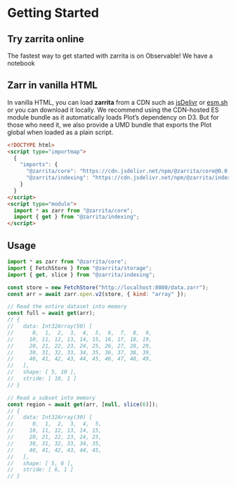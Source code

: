 # Getting Started

## Try zarrita online

The fastest way to get started with zarrita is on Observable! We have a notebook

## Zarr in vanilla HTML

In vanilla HTML, you can load **zarrita** from a CDN such as
[jsDelivr](https://www.jsdelivr.com/) or [esm.sh](https://esm.sh) or you can
download it locally. We recommend using the CDN-hosted ES module bundle as it
automatically loads Plot’s dependency on D3. But for those who need it, we also
provide a UMD bundle that exports the Plot global when loaded as a plain script.

```html
<!DOCTYPE html>
<script type="importmap">
  {
    "imports": {
      "@zarrita/core": "https://cdn.jsdelivr.net/npm/@zarrita/core@0.0.1/+esm",
      "@zarrita/indexing": "https://cdn.jsdelivr.net/npm/@zarrita/indexing@0.0.1/+esm"
    }
  }
</script>
<script type="module">
  import * as zarr from "@zarrita/core";
  import { get } from "@zarrita/indexing";
</script>
```

## Usage

```js
import * as zarr from "@zarrita/core";
import { FetchStore } from "@zarrita/storage";
import { get, slice } from "@zarrita/indexing";

const store = new FetchStore("http://localhost:8080/data.zarr");
const arr = await zarr.open.v2(store, { kind: "array" });

// Read the entire dataset into memory
const full = await get(arr);
// {
//   data: Int32Array(50) [
//      0,  1,  2,  3,  4,  5,  6,  7,  8,  9,
//     10, 11, 12, 13, 14, 15, 16, 17, 18, 19,
//     20, 21, 22, 23, 24, 25, 26, 27, 28, 29,
//     30, 31, 32, 33, 34, 35, 36, 37, 38, 39,
//     40, 41, 42, 43, 44, 45, 46, 47, 48, 49,
//   ],
//   shape: [ 5, 10 ],
//   stride: [ 10, 1 ]
// }

// Read a subset into memory
const region = await get(arr, [null, slice(6)]);
// {
//   data: Int32Array(30) [
//      0,  1,  2,  3,  4,  5,
//     10, 11, 12, 13, 14, 15,
//     20, 21, 22, 23, 24, 25,
//     30, 31, 32, 33, 34, 35,
//     40, 41, 42, 43, 44, 45,
//   ],
//   shape: [ 5, 6 ],
//   stride: [ 6, 1 ]
// }
```
